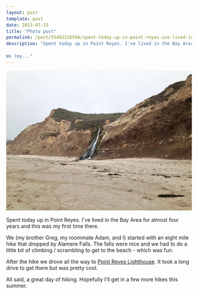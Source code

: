 ```yaml
---
layout: post
template: post
date: 2013-07-15
title: "Photo post"
permalink: /post/55492316594/spent-today-up-in-point-reyes-ive-lived-in-the
description: "Spent today up in Point Reyes. I've lived in the Bay Area for almost four years and this was my first time there.

We (my..."
---
```

![Alamere Falls](/images/5ee48b4b7c440a96a068c149d2b47e55b60f2254f2f096ecbd1630162f2a145f.jpg)

Spent today up in Point Reyes. I've lived in the Bay Area for almost four years and this was my first time there.

We (my brother Greg, my roommate Adam, and I) started with an eight mile hike that dropped by Alamere Falls. The falls were nice and we had to do a little bit of climbing / scrambling to get to the beach - which was fun.

After the hike we drove all the way to [Point Reyes Lighthouse](http://en.wikipedia.org/wiki/Point_Reyes_Lighthouse). It took a long drive to get there but was pretty cool.

All said, a great day of hiking. Hopefully I'll get in a few more hikes this summer.
